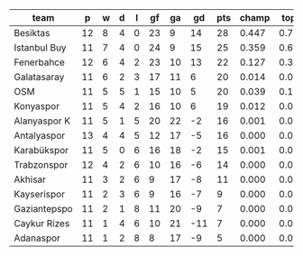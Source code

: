 |     team     | p  | w | d | l | gf | ga | gd  | pts | champ | top2  | top3  | top4  |  5-7  | bot4  | bot3  | bot2  |
|--------------|----|---|---|---|----|----|-----|-----|-------|-------|-------|-------|-------|-------|-------|-------|
| Besiktas     | 12 | 8 | 4 | 0 | 23 |  9 |  14 |  28 | 0.447 | 0.735 | 0.890 | 0.957 | 0.043 | 0.000 | 0.000 | 0.000|
| Istanbul Buy | 11 | 7 | 4 | 0 | 24 |  9 |  15 |  25 | 0.359 | 0.665 | 0.847 | 0.935 | 0.062 | 0.000 | 0.000 | 0.000|
| Fenerbahce   | 12 | 6 | 4 | 2 | 23 | 10 |  13 |  22 | 0.127 | 0.352 | 0.623 | 0.809 | 0.178 | 0.000 | 0.000 | 0.000|
| Galatasaray  | 11 | 6 | 2 | 3 | 17 | 11 |   6 |  20 | 0.014 | 0.058 | 0.155 | 0.315 | 0.524 | 0.000 | 0.000 | 0.000|
| OSM          | 11 | 5 | 5 | 1 | 15 | 10 |   5 |  20 | 0.039 | 0.123 | 0.285 | 0.514 | 0.409 | 0.000 | 0.000 | 0.000|
| Konyaspor    | 11 | 5 | 4 | 2 | 16 | 10 |   6 |  19 | 0.012 | 0.052 | 0.146 | 0.310 | 0.528 | 0.000 | 0.000 | 0.000|
| Alanyaspor K | 11 | 5 | 1 | 5 | 20 | 22 |  -2 |  16 | 0.001 | 0.009 | 0.030 | 0.080 | 0.419 | 0.002 | 0.000 | 0.000|
| Antalyaspor  | 13 | 4 | 4 | 5 | 12 | 17 |  -5 |  16 | 0.000 | 0.001 | 0.005 | 0.019 | 0.225 | 0.008 | 0.000 | 0.000|
| Karabükspor  | 11 | 5 | 0 | 6 | 16 | 18 |  -2 |  15 | 0.001 | 0.004 | 0.017 | 0.049 | 0.349 | 0.004 | 0.000 | 0.000|
| Trabzonspor  | 12 | 4 | 2 | 6 | 10 | 16 |  -6 |  14 | 0.000 | 0.000 | 0.002 | 0.007 | 0.110 | 0.023 | 0.000 | 0.000|
| Akhisar      | 11 | 3 | 2 | 6 |  9 | 17 |  -8 |  11 | 0.000 | 0.000 | 0.001 | 0.004 | 0.085 | 0.044 | 0.000 | 0.000|
| Kayserispor  | 11 | 2 | 3 | 6 |  9 | 16 |  -7 |   9 | 0.000 | 0.000 | 0.000 | 0.001 | 0.038 | 0.109 | 0.000 | 0.000|
| Gaziantepspo | 11 | 2 | 1 | 8 | 11 | 20 |  -9 |   7 | 0.000 | 0.000 | 0.000 | 0.000 | 0.014 | 0.215 | 0.000 | 0.000|
| Caykur Rizes | 11 | 1 | 4 | 6 | 10 | 21 | -11 |   7 | 0.000 | 0.000 | 0.000 | 0.000 | 0.013 | 0.235 | 0.000 | 0.000|
| Adanaspor    | 11 | 1 | 2 | 8 |  8 | 17 |  -9 |   5 | 0.000 | 0.000 | 0.000 | 0.000 | 0.004 | 0.361 | 0.000 | 0.000|
